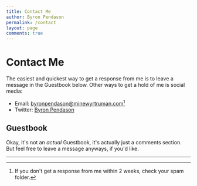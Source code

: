 ```yaml
---
title: Contact Me
author: Byron Pendason
permalink: /contact
layout: page
comments: true
---
```


# Contact Me

The easiest and quickest way to get a response from me is to leave a message in the Guestbook below. Other ways to get a hold of me is social media:
- Email: [byronpendason@minewyrtruman.com](mailto:byronpendason@minewyrtruman.com)[^email]
- Twitter: [Byron Pendason](https://twitter.com/ByronFyrnsidere?t=oetK4pB4QZdJh87UOflKJA&s=09)

## Guestbook

Okay, it's not an *actual* Guestbook, it's actually just a comments section. But feel free to leave a message anyways, if you'd like.

* * *

[^email]: If you don't get a response from me within 2 weeks, check your spam folder.
